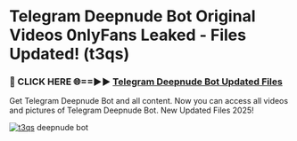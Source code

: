 # Telegram Deepnude Bot Original Videos 0nlyFans Leaked - Files Updated! (t3qs)

<h3>🔴 CLICK HERE 🌐==►► <a href="https://tinyurl.com/yc6ubb5a" rel="nofollow">Telegram Deepnude Bot Updated Files</a></h3>

Get Telegram Deepnude Bot and all content. Now you can access all videos and pictures of Telegram Deepnude Bot. New Updated Files 2025!

[![t3qs](https://i.imgur.com/7eu0CRL.gif)](https://tinyurl.com/yc6ubb5a)
deepnude bot